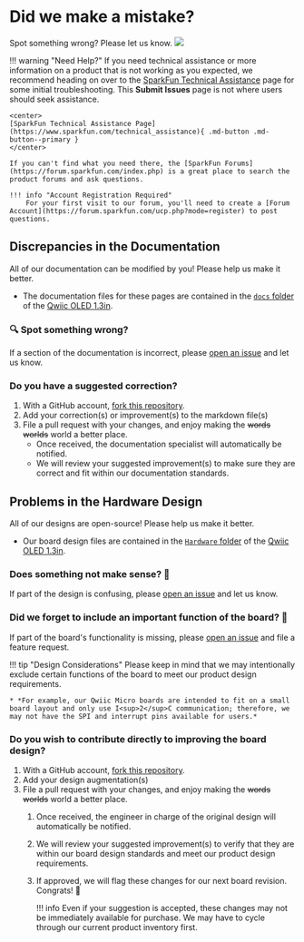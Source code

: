 # Did we make a mistake?

Spot something wrong? Please let us know. <a href="https://github.com/sparkfun/SparkFun_Qwiic_OLED_1.3in/issues" alt="Issues"><img src="https://img.shields.io/github/issues/sparkfun/SparkFun_Qwiic_OLED_1.3in.svg" /></a>

<!-- Technical Assistance Box -->
!!! warning "Need Help?"
    If you need technical assistance or more information on a product that is not working as you expected, we recommend heading on over to the [SparkFun Technical Assistance](https://www.sparkfun.com/technical_assistanc) page for some initial troubleshooting. This **Submit Issues** page is not where users should seek assistance.

    <center>
    [SparkFun Technical Assistance Page](https://www.sparkfun.com/technical_assistance){ .md-button .md-button--primary }
    </center>
    
    If you can't find what you need there, the [SparkFun Forums](https://forum.sparkfun.com/index.php) is a great place to search the product forums and ask questions.
    
    !!! info "Account Registration Required"
        For your first visit to our forum, you'll need to create a [Forum Account](https://forum.sparkfun.com/ucp.php?mode=register) to post questions.


## Discrepancies in the Documentation

All of our documentation can be modified by you! Please help us make it better.

* The documentation files for these pages are contained in the [`docs` folder](https://github.com/sparkfun/SparkFun_Qwiic_OLED_1.3in/tree/main/docs) of the [Qwiic OLED 1.3in](https://github.com/sparkfun/SparkFun_Qwiic_OLED_1.3in).

### 🔍 Spot something wrong?

If a section of the documentation is incorrect, please [open an issue](https://github.com/sparkfun/SparkFun_Qwiic_OLED_1.3in/issues) and let us know.

### Do you have a suggested correction?

1. With a GitHub account, [fork this repository](https://github.com/sparkfun/SparkFun_Qwiic_OLED_1.3in/fork).
2. Add your correction(s) or improvement(s) to the markdown file(s)
3. File a pull request with your changes, and enjoy making the ~~words~~ ~~worlds~~ world a better place.
	* Once received, the documentation specialist will automatically be notified.
	* We will review your suggested improvement(s) to make sure they are correct and fit within our documentation standards.

## Problems in the Hardware Design

All of our designs are open-source! Please help us make it better.

* Our board design files are contained in the [`Hardware` folder](https://github.com/sparkfun/SparkFun_Qwiic_OLED_1.3in/tree/main/Hardware) of the [Qwiic OLED 1.3in](https://github.com/sparkfun/SparkFun_Qwiic_OLED_1.3in).

### Does something not make sense? 🤔

If part of the design is confusing, please [open an issue](https://github.com/sparkfun/SparkFun_Qwiic_OLED_1.3in/issues) and let us know.

### Did we forget to include an important function of the board? 🤦

If part of the board's functionality is missing, please [open an issue](https://github.com/sparkfun/SparkFun_Qwiic_OLED_1.3in/issues) and file a feature request.

!!! tip "Design Considerations"
	Please keep in mind that we may intentionally exclude certain functions of the board to meet our product design requirements.
	
	* *For example, our Qwiic Micro boards are intended to fit on a small board layout and only use I<sup>2</sup>C communication; therefore, we may not have the SPI and interrupt pins available for users.*


### Do you wish to contribute directly to improving the board design?

1. With a GitHub account, [fork this repository](https://github.com/sparkfun/SparkFun_Qwiic_OLED_1.3in/fork).
2. Add your design augmentation(s)
3. File a pull request with your changes, and enjoy making the ~~words~~ ~~worlds~~ world a better place.
	1. Once received, the engineer in charge of the original design will automatically be notified.
	2. We will review your suggested improvement(s) to verify that they are within our board design standards and meet our product design requirements.
	3. If approved, we will flag these changes for our next board revision. Congrats! 🍻

		!!! info
			Even if your suggestion is accepted, these changes may not be immediately available for purchase. We may have to cycle through our current product inventory first.